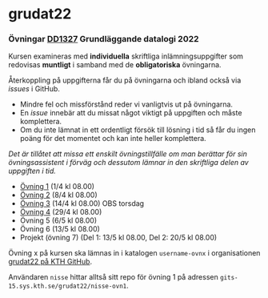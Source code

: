 # grudat22

### Övningar [DD1327](https://www.kth.se/social/course/DD1327/) Grundläggande datalogi 2022

Kursen examineras med **individuella** skriftliga inlämningsuppgifter
som redovisas **muntligt** i samband med de **obligatoriska** övningarna.

Återkoppling på uppgifterna får du på övningarna och ibland också via *issues* i GitHub.

- Mindre fel och missförstånd reder vi vanligtvis ut på övningarna.
- En *issue* innebär att du missat något viktigt på uppgiften och måste komplettera.
- Om du inte lämnat in ett ordentligt försök till lösning i tid så får du ingen poäng för det momentet
  och kan inte heller komplettera.
  
*Det är tillåtet att missa ett enskilt övningstillfälle om man berättar för sin övningsassistent i förväg och dessutom lämnar in den skriftliga delen av uppgiften i tid.*

- [Övning 1](https://github.com/yourbasic/grudat22/blob/master/ovn1.md) (1/4 kl 08.00)
- [Övning 2](https://github.com/yourbasic/grudat22/blob/master/ovn2.md) (8/4 kl 08.00)
- [Övning 3](https://github.com/yourbasic/grudat22/blob/master/ovn3.md) (14/4 kl 08.00) OBS torsdag
- [Övning 4](https://github.com/yourbasic/grudat22/blob/master/ovn4.md) (29/4 kl 08.00)
- Övning 5 (6/5 kl 08.00)
- Övning 6 (13/5 kl 08.00)
- Projekt (övning 7) (Del 1: 13/5 kl 08.00, Del 2: 20/5 kl 08.00)

Övning x på kursen ska lämnas in i katalogen
<code>username-ovnx</code> i organisationen [grudat22 på KTH GitHub](https://gits-15.sys.kth.se/grudat22).

Användaren `nisse` hittar alltså sitt repo för övning 1 på adressen
<code>gits-15.sys.kth.se/grudat22/nisse-ovn1</code>.
